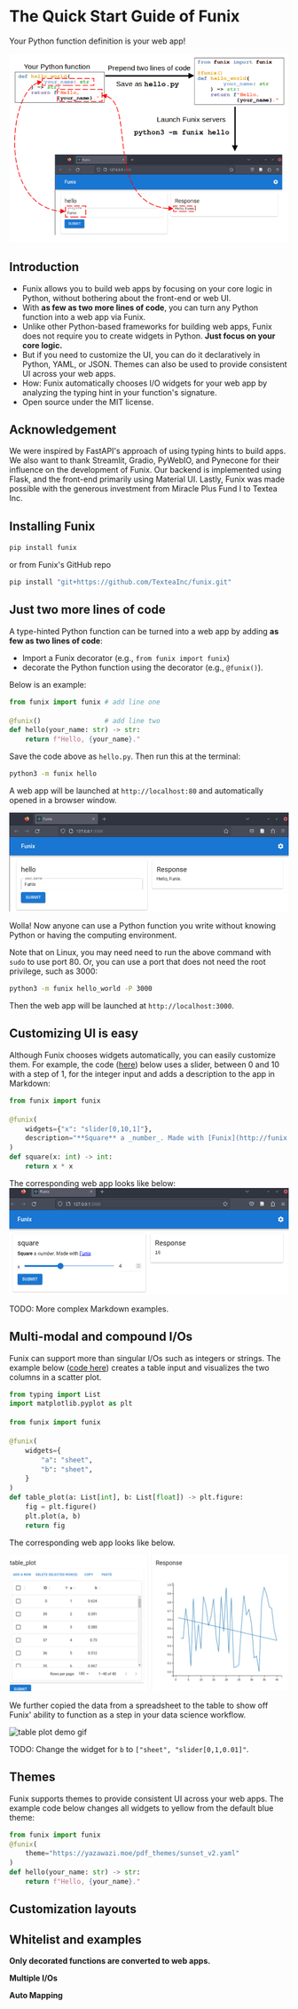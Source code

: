 # The Quick Start Guide of Funix 

Your Python function definition is your web app! 

![How funix works](./illustrations/workflow.png)


## Introduction

* Funix allows you to build web apps by focusing on your core logic in Python, without bothering about the front-end or web UI.
* With **as few as two more lines of code**, you can turn any Python function into a web app via Funix.
* Unlike other Python-based frameworks for building web apps, Funix does not require you to create widgets in Python. **Just focus on your core logic.**
* But if you need to customize the UI, you can do it declaratively in Python, YAML, or JSON. Themes can also be used to provide consistent UI across your web apps.
* How: Funix automatically chooses I/O widgets for your web app by analyzing the typing hint in your function's signature. 
* Open source under the MIT license.

## Acknowledgement
We were inspired by FastAPI's approach of using typing hints to build apps. We also want to thank Streamlit, Gradio, PyWebIO, and Pynecone for their influence on the development of Funix. Our backend is implemented using Flask, and the front-end primarily using Material UI. Lastly, Funix was made possible with the generous investment from Miracle Plus Fund I to Textea Inc. 

## Installing Funix

```bash
pip install funix
```

or from Funix's GitHub repo

```bash
pip install "git+https://github.com/TexteaInc/funix.git"
```

## Just two more lines of code 

A type-hinted Python function can be turned into a web app by adding **as few as two lines of code**:
* Import a Funix decorator (e.g., `from funix import funix`)
* decorate the Python function using the decorator (e.g., `@funix()`). 

Below is an example:

```python
from funix import funix # add line one

@funix()                # add line two 
def hello(your_name: str) -> str:
    return f"Hello, {your_name}."
```

Save the code above as `hello.py`.
Then run this at the terminal:

```bash
python3 -m funix hello
```

A web app will be launched at `http://localhost:80` and automatically opened in a browser window.

![](screenshots/hello.png)

Wolla! Now anyone can use a Python function you write without knowing Python or having the computing environment. 

Note that on Linux, you may need  need to run the above command with `sudo` to use port 80. Or, you can use a port that does not need the root privilege, such as 3000:

```bash
python3 -m funix hello_world -P 3000
```

Then the web app will be launched at `http://localhost:3000`.

## Customizing UI is easy

Although Funix chooses widgets automatically, you can easily customize them. For example, the code ([here](./examples/slider_markdown.py)) below uses a slider, between 0 and 10 with a step of 1, for the integer input and adds a description to the app in Markdown:

```python
from funix import funix

@funix(
    widgets={"x": "slider[0,10,1]"}, 
    description="**Square** a _number_. Made with [Funix](http://funix.io)"
)
def square(x: int) -> int:
    return x * x
```

The corresponding web app looks like below:
![slider square example](./screenshots/slider_square.png)

TODO: More complex Markdown examples.


## Multi-modal and compound I/Os

Funix can support more than singular I/Os such as integers or strings.
The example below ([code here](./examples/slider_table_plot.py)) creates a table input and visualizes the two columns in a scatter plot. 

```python 
from typing import List 
import matplotlib.pyplot as plt

from funix import funix

@funix(
    widgets={
        "a": "sheet",
        "b": "sheet",
    }
)
def table_plot(a: List[int], b: List[float]) -> plt.figure:
    fig = plt.figure()
    plt.plot(a, b)
    return fig
```

The corresponding web app looks like below.

![table plot demo static](./screenshots/table_plot.png)

We further copied the data from a spreadsheet to the table to show off Funix' ability to function as a step in your data science workflow. 

![table plot demo gif](./videos/table_plot.gif)

TODO: Change the widget for `b` to `["sheet", "slider[0,1,0.01]"`. 

## Themes

Funix supports themes to provide consistent UI across your web apps. The example code below changes all widgets to yellow from the default blue theme:  

```python
from funix import funix
@funix(
    theme="https://yazawazi.moe/pdf_themes/sunset_v2.yaml"
)
def hello(your_name: str) -> str:
    return f"Hello, {your_name}."
```

## Customization layouts


## Whitelist and examples



**Only decorated functions are converted to web apps.**

**Multiple I/Os**


**Auto Mapping** 

